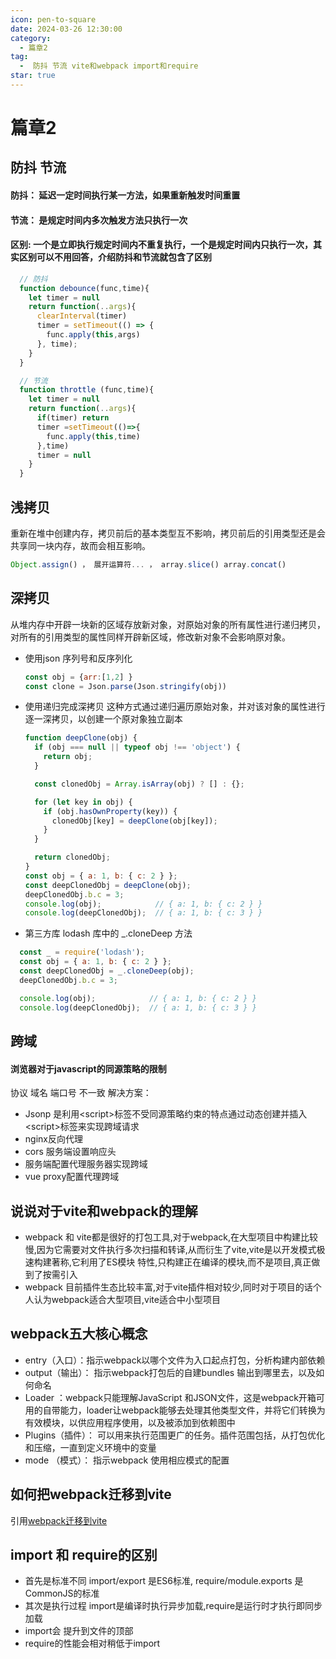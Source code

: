 ```yaml
---
icon: pen-to-square
date: 2024-03-26 12:30:00
category:
  - 篇章2
tag:
  -  防抖 节流 vite和webpack import和require
star: true
---
```


# 篇章2

## 防抖 节流

#### 防抖： 延迟一定时间执行某一方法，如果重新触发时间重置

#### 节流： 是规定时间内多次触发方法只执行一次

#### 区别: 一个是立即执行规定时间内不重复执行，一个是规定时间内只执行一次，其实区别可以不用回答，介绍防抖和节流就包含了区别

```js
  // 防抖
  function debounce(func,time){
    let timer = null
    return function(..args){
      clearInterval(timer)
      timer = setTimeout(() => {
        func.apply(this,args)
      }, time);
    }
  }
```

```js
  // 节流
  function throttle (func,time){
    let timer = null
    return function(..args){
      if(timer) return
      timer =setTimeout(()=>{
        func.apply(this,time)
      },time)
      timer = null
    }
  }
```

## 浅拷贝
重新在堆中创建内存，拷贝前后的基本类型互不影响，拷贝前后的引用类型还是会共享同一块内存，故而会相互影响。
```js
Object.assign() ， 展开运算符... ， array.slice() array.concat()
```
## 深拷贝
从堆内存中开辟一块新的区域存放新对象，对原始对象的所有属性进行递归拷贝，对所有的引用类型的属性同样开辟新区域，修改新对象不会影响原对象。
- 使用json 序列号和反序列化
  ```js
  const obj = {arr:[1,2] }
  const clone = Json.parse(Json.stringify(obj))
  ```
- 使用递归完成深拷贝
  这种方式通过递归遍历原始对象，并对该对象的属性进行逐一深拷贝，以创建一个原对象独立副本
  ```js
  function deepClone(obj) {
    if (obj === null || typeof obj !== 'object') {
      return obj;
    }

    const clonedObj = Array.isArray(obj) ? [] : {};

    for (let key in obj) {
      if (obj.hasOwnProperty(key)) {
        clonedObj[key] = deepClone(obj[key]);
      }
    }

    return clonedObj;
  }
  const obj = { a: 1, b: { c: 2 } };
  const deepClonedObj = deepClone(obj);
  deepClonedObj.b.c = 3;
  console.log(obj);            // { a: 1, b: { c: 2 } }
  console.log(deepClonedObj);  // { a: 1, b: { c: 3 } }
  ```
- 第三方库 lodash 库中的 _.cloneDeep 方法
```js
  const _ = require('lodash');
  const obj = { a: 1, b: { c: 2 } };
  const deepClonedObj = _.cloneDeep(obj);
  deepClonedObj.b.c = 3;

  console.log(obj);            // { a: 1, b: { c: 2 } }
  console.log(deepClonedObj);  // { a: 1, b: { c: 3 } }

```

## 跨域
  #### 浏览器对于javascript的同源策略的限制
 协议 域名 端口号 不一致
 解决方案：
  - Jsonp 是利用\<script>标签不受同源策略约束的特点通过动态创建并插入\<script>标签来实现跨域请求
  - nginx反向代理
  - cors 服务端设置响应头
  - 服务端配置代理服务器实现跨域
  - vue proxy配置代理跨域

## 说说对于vite和webpack的理解
  - webpack 和 vite都是很好的打包工具,对于webpack,在大型项目中构建比较慢,因为它需要对文件执行多次扫描和转译,从而衍生了vite,vite是以开发模式极速构建著称,它利用了ES模块
    特性,只构建正在编译的模块,而不是项目,真正做到了按需引入
  - webpack 目前插件生态比较丰富,对于vite插件相对较少,同时对于项目的话个人认为webpack适合大型项目,vite适合中小型项目
## webpack五大核心概念
  - entry（入口）：指示webpack以哪个文件为入口起点打包，分析构建内部依赖
  - output（输出）： 指示webpack打包后的自建bundles 输出到哪里去，以及如何命名
  - Loader ：webpack只能理解JavaScript 和JSON文件，这是webpack开箱可用的自带能力，loader让webpack能够去处理其他类型文件，并将它们转换为有效模块，以供应用程序使用，以及被添加到依赖图中
  - Plugins（插件）： 可以用来执行范围更广的任务。插件范围包括，从打包优化和压缩，一直到定义环境中的变量
  - mode （模式）： 指示webpack 使用相应模式的配置
## 如何把webpack迁移到vite
引用[webpack迁移到vite](https://blog.csdn.net/x550392236/article/details/133752932)
##  import 和 require的区别
  - 首先是标准不同 import/export 是ES6标准, require/module.exports 是CommonJS的标准
  - 其次是执行过程 import是编译时执行异步加载,require是运行时才执行即同步加载
  - import会 提升到文件的顶部
  - require的性能会相对稍低于import
